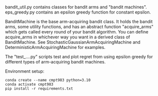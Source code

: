 bandit_util.py contains classes for bandit arms and "bandit machines".
eps_greedy.py contains an epsilon greedy function for constant epsilon.

BanditMachine is the base arm-acquiring bandit class. It holds the bandit arms, some utility functions, and has an abstract function "acquire_arms" which gets called every round of your bandit algorithm. You can define acquire_arms in whichever way you want in a derived class of BanditMachine. See StochasticGaussianArmAcquiringMachine and DeterministicArmAcquiringMachine for examples.

The "test_....py" scripts test and plot regret from using epsilon greedy for different types of arm-acquiring bandit machines.

Environment setup:
```
conda create --name cmpt983 python=3.10
conda activate cmpt983
pip install -r requirements.txt
```